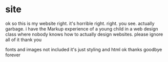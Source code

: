 # site
ok so this is my website right. it's horrible right. right. you see. actually garbage. i have the Markup experience of a young child in a web design class where nobody knows how to actually design websites. please ignore all of it thank you

fonts and images not included it's just styling and html ok thanks goodbye forever
